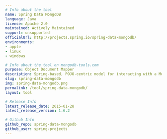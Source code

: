 ```yaml
---
# Info about the tool
name: Spring Data MongoDB
language: Java
license: Apache 2.0
maintained: Actively Maintained
support: unsupported
officialUrl: http://projects.spring.io/spring-data-mongodb/
environments:
- apple
- linux
- windows

# Info about the tool on mongodb-tools.com
purpose: Object Document Mapper
description: Spring-based, POJO-centric model for interacting with a MongoDB DBCollection and easily writing a Repository style data access layer.
slug: spring-data-mongodb
img: spring-data-mongodb.png
permalink: /tool/spring-data-mongodb/
layout: tool

# Release Info
latest_release_date: 2015-01-28
latest_release_version: 1.6.2

# Github Info
github_repo: spring-data-mongodb
github_user: spring-projects
---
```


